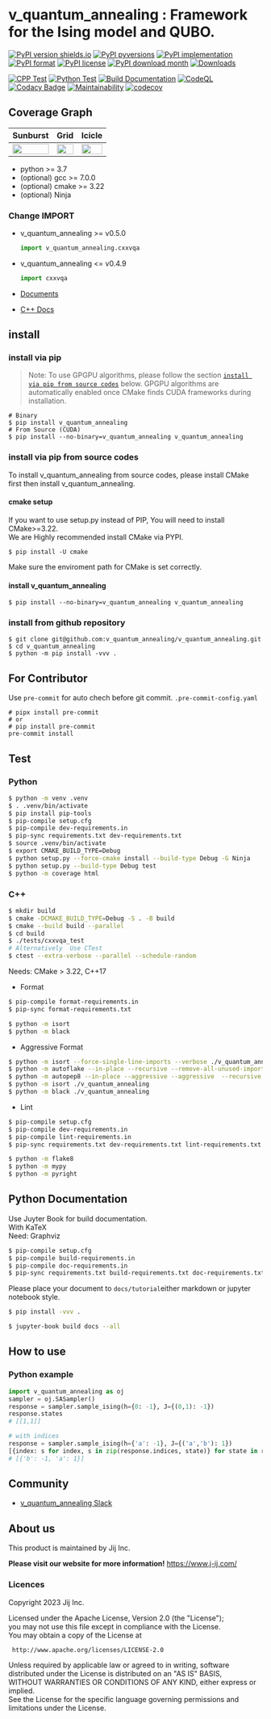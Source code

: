 # v_quantum_annealing : Framework for the Ising model and QUBO.

[![PyPI version shields.io](https://img.shields.io/pypi/v/v_quantum_annealing.svg)](https://pypi.python.org/pypi/v_quantum_annealing/)
[![PyPI pyversions](https://img.shields.io/pypi/pyversions/v_quantum_annealing.svg)](https://pypi.python.org/pypi/v_quantum_annealing/)
[![PyPI implementation](https://img.shields.io/pypi/implementation/v_quantum_annealing.svg)](https://pypi.python.org/pypi/v_quantum_annealing/)
[![PyPI format](https://img.shields.io/pypi/format/v_quantum_annealing.svg)](https://pypi.python.org/pypi/v_quantum_annealing/)
[![PyPI license](https://img.shields.io/pypi/l/v_quantum_annealing.svg)](https://pypi.python.org/pypi/v_quantum_annealing/)
[![PyPI download month](https://img.shields.io/pypi/dm/v_quantum_annealing.svg)](https://pypi.python.org/pypi/v_quantum_annealing/)
[![Downloads](https://pepy.tech/badge/v_quantum_annealing)](https://pepy.tech/project/v_quantum_annealing)

[![CPP Test](https://github.com/v_quantum_annealing/v_quantum_annealing/actions/workflows/ci-test-cpp.yml/badge.svg)](https://github.com/v_quantum_annealing/v_quantum_annealing/actions/workflows/ci-test-cpp.yml)
[![Python Test](https://github.com/v_quantum_annealing/v_quantum_annealing/actions/workflows/ci-test-python.yaml/badge.svg)](https://github.com/v_quantum_annealing/v_quantum_annealing/actions/workflows/ci-test-python.yaml)
[![Build Documentation](https://github.com/v_quantum_annealing/v_quantum_annealing/actions/workflows/buid-doc.yml/badge.svg)](https://github.com/v_quantum_annealing/v_quantum_annealing/actions/workflows/buid-doc.yml)
[![CodeQL](https://github.com/v_quantum_annealing/v_quantum_annealing/actions/workflows/codeql-analysis.yml/badge.svg)](https://github.com/v_quantum_annealing/v_quantum_annealing/actions/workflows/codeql-analysis.yml)
[![Codacy Badge](https://app.codacy.com/project/badge/Grade/0204475dc07d48ffa851480d03db759e)](https://www.codacy.com/gh/v_quantum_annealing/v_quantum_annealing/dashboard?utm_source=github.com&utm_medium=referral&utm_content=v_quantum_annealing/v_quantum_annealing&utm_campaign=Badge_Grade)
[![Maintainability](https://api.codeclimate.com/v1/badges/3b2f43f3e601ae74c497/maintainability)](https://codeclimate.com/github/v_quantum_annealing/v_quantum_annealing/maintainability)
[![codecov](https://codecov.io/gh/v_quantum_annealing/v_quantum_annealing/branch/main/graph/badge.svg?token=WMSK3GS8E5)](https://codecov.io/gh/v_quantum_annealing/v_quantum_annealing)

## Coverage Graph

| **Sunburst**                                                                                                                                                                                                         | **Grid**                                                                                                                                                                                                         | **Icicle**                                                                                                                                                                                                         |
| -------------------------------------------------------------------------------------------------------------------------------------------------------------------------------------------------------------------- | ---------------------------------------------------------------------------------------------------------------------------------------------------------------------------------------------------------------- | ------------------------------------------------------------------------------------------------------------------------------------------------------------------------------------------------------------------ |
| <a href="https://codecov.io/gh/v_quantum_annealing/v_quantum_annealing"><img src="https://codecov.io/gh/v_quantum_annealing/v_quantum_annealing/branch/main/graphs/sunburst.svg?token=WMSK3GS8E5" width="100%"/></a> | <a href="https://codecov.io/gh/v_quantum_annealing/v_quantum_annealing"><img src="https://codecov.io/gh/v_quantum_annealing/v_quantum_annealing/branch/main/graphs/tree.svg?token=WMSK3GS8E5" width="100%"/></a> | <a href="https://codecov.io/gh/v_quantum_annealing/v_quantum_annealing"><img src="https://codecov.io/gh/v_quantum_annealing/v_quantum_annealing/branch/main/graphs/icicle.svg?token=WMSK3GS8E5" width="100%"/></a> |

- python >= 3.7
- (optional) gcc >= 7.0.0
- (optional) cmake >= 3.22
- (optional) Ninja

### Change **IMPORT**

- v_quantum_annealing >= v0.5.0

  ```python
  import v_quantum_annealing.cxxvqa
  ```

- v_quantum_annealing <= v0.4.9

  ```python
  import cxxvqa
  ```

- [Documents](https://v_quantum_annealing.github.io/v_quantum_annealing/)

- [C++ Docs](https://v_quantum_annealing.github.io/v_quantum_annealing-Reference-Page/index.html)

## install

### install via pip

> Note: To use GPGPU algorithms, please follow the section [`install via pip from source codes`](#install-via-pip-from-source-codes) below.
> GPGPU algorithms are automatically enabled once CMake finds CUDA frameworks during installation.

```
# Binary
$ pip install v_quantum_annealing
# From Source (CUDA)
$ pip install --no-binary=v_quantum_annealing v_quantum_annealing
```

### install via pip from source codes

To install v_quantum_annealing from source codes, please install CMake first then install v_quantum_annealing.

#### cmake setup

If you want to use setup.py instead of PIP, You will need to install CMake>=3.22.\
We are Highly recommended install CMake via PYPI.

```
$ pip install -U cmake
```

Make sure the enviroment path for CMake is set correctly.

#### install v_quantum_annealing

```
$ pip install --no-binary=v_quantum_annealing v_quantum_annealing
```

### install from github repository

```
$ git clone git@github.com:v_quantum_annealing/v_quantum_annealing.git
$ cd v_quantum_annealing
$ python -m pip install -vvv .
```

## For Contributor

Use `pre-commit` for auto chech before git commit.
`.pre-commit-config.yaml`

```
# pipx install pre-commit
# or
# pip install pre-commit
pre-commit install
```

## Test

### Python

```sh
$ python -m venv .venv
$ . .venv/bin/activate
$ pip install pip-tools
$ pip-compile setup.cfg
$ pip-compile dev-requirements.in
$ pip-sync requirements.txt dev-requirements.txt
$ source .venv/bin/activate
$ export CMAKE_BUILD_TYPE=Debug
$ python setup.py --force-cmake install --build-type Debug -G Ninja
$ python setup.py --build-type Debug test
$ python -m coverage html
```

### C++

```sh
$ mkdir build
$ cmake -DCMAKE_BUILD_TYPE=Debug -S . -B build
$ cmake --build build --parallel
$ cd build
$ ./tests/cxxvqa_test
# Alternatively  Use CTest
$ ctest --extra-verbose --parallel --schedule-random
```

Needs: CMake > 3.22, C++17

- Format

```sh
$ pip-compile format-requirements.in
$ pip-sync format-requirements.txt
```

```sh
$ python -m isort
$ python -m black
```

- Aggressive Format

```sh
$ python -m isort --force-single-line-imports --verbose ./v_quantum_annealing
$ python -m autoflake --in-place --recursive --remove-all-unused-imports --ignore-init-module-imports --remove-unused-variables ./v_quantum_annealing
$ python -m autopep8 --in-place --aggressive --aggressive  --recursive ./v_quantum_annealing
$ python -m isort ./v_quantum_annealing
$ python -m black ./v_quantum_annealing
```

- Lint

```sh
$ pip-compile setup.cfg
$ pip-compile dev-requirements.in
$ pip-compile lint-requirements.in
$ pip-sync requirements.txt dev-requirements.txt lint-requirements.txt
```

```sh
$ python -m flake8
$ python -m mypy
$ python -m pyright
```

## Python Documentation

Use Juyter Book for build documentation.  
With KaTeX  
Need: Graphviz

```sh
$ pip-compile setup.cfg
$ pip-compile build-requirements.in
$ pip-compile doc-requirements.in
$ pip-sync requirements.txt build-requirements.txt doc-requirements.txt
```

Please place your document to `docs/tutorial`either markdown or jupyter notebook style.

```sh
$ pip install -vvv .
```

```sh
$ jupyter-book build docs --all
```

## How to use

### Python example

```python
import v_quantum_annealing as oj
sampler = oj.SASampler()
response = sampler.sample_ising(h={0: -1}, J={(0,1): -1})
response.states
# [[1,1]]

# with indices
response = sampler.sample_ising(h={'a': -1}, J={('a','b'): 1})
[{index: s for index, s in zip(response.indices, state)} for state in response.states]
# [{'b': -1, 'a': 1}]
```

## Community

- [v_quantum_annealing Slack](https://join.slack.com/t/v_quantum_annealing/shared_invite/enQtNjQyMjIwMzMwNzA4LTQ5MWRjOWYxYmY1Nzk4YzdiYzlmZjIxYjhhMmMxZjAyMzE3MDc1ZWRkYmI1YjhkNjRlOTM1ODE0NTc5Yzk3ZDA)

## About us

This product is maintained by Jij Inc.

**Please visit our website for more information!**
https://www.j-ij.com/

### Licences

Copyright 2023 Jij Inc.

Licensed under the Apache License, Version 2.0 (the "License");\
you may not use this file except in compliance with the License.\
You may obtain a copy of the License at

```
 http://www.apache.org/licenses/LICENSE-2.0
```

Unless required by applicable law or agreed to in writing, software\
distributed under the License is distributed on an "AS IS" BASIS,\
WITHOUT WARRANTIES OR CONDITIONS OF ANY KIND, either express or implied.\
See the License for the specific language governing permissions and\
limitations under the License.

